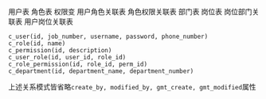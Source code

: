 用户表
角色表
权限变
用户角色关联表
角色权限关联表
部门表
岗位表
岗位部门关联表
用户岗位关联表


```
c_user(id, job_number, username, password, phone_number)
c_role(id, name)
c_permission(id, description)
c_user_role(id, user_id, role_id)
c_role_permission(id, role_id, perm_id)
c_department(id, department_name, department_number)
```
上述关系模式皆省略`create_by, modified_by, gmt_create, gmt_modified`属性


<!--stackedit_data:
eyJoaXN0b3J5IjpbMTU4OTU1ODkxNiwtMjA5MDI2MzUxMCwtMj
A4ODc0NjYxMl19
-->